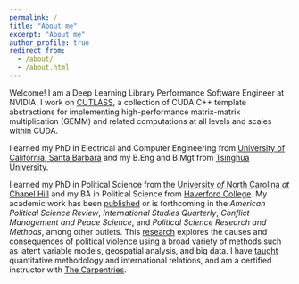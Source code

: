 ```yaml
---
permalink: /
title: "About me"
excerpt: "About me"
author_profile: true
redirect_from: 
  - /about/
  - /about.html
---
```

Welcome! I am a Deep Learning Library Performance Software Engineer at NVIDIA. I work on [CUTLASS](https://github.com/NVIDIA/cutlass), a collection of CUDA C++ template abstractions for implementing high-performance matrix-matrix multiplication (GEMM) and related computations at all levels and scales within CUDA.

I earned my PhD in Electrical and Computer Engineering from [University of California, Santa Barbara](https://www.ucsb.edu/) and my B.Eng and B.Mgt from [Tsinghua University](https://www.tsinghua.edu.cn/en/).

I earned my PhD in Political Science from the
[University *of* North Carolina *at* Chapel Hill](https://www.unc.edu) and my
BA in Political Science from [Haverford College](https://www.haverford.edu).
My academic work has been [published](publications) or is forthcoming in the
*American Political Science Review*, *International Studies Quarterly*,
*Conflict Management and Peace Science*, and
*Political Science Research and Methods*, among other outlets. This
[research](research) explores the causes and consequences of political violence
using a broad variety of methods such as latent variable models, geospatial
analysis, and big data. I have [taught](teaching) quantitative methodology and
international relations, and am a certified instructor with
[The Carpentries](https://carpentries.org).
